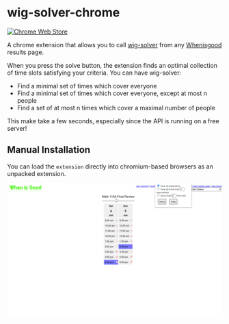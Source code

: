 # wig-solver-chrome
[![Chrome Web Store](https://img.shields.io/chrome-web-store/v/ngenolmnmkjiobmdbnikmphoaecdlcaa?label=Install&logo=googlechrome&logoColor=white&style=for-the-badge)](https://chrome.google.com/webstore/detail/wig-solver/ngenolmnmkjiobmdbnikmphoaecdlcaa)

A chrome extension that allows you to call [wig-solver](https://github.com/diracdeltafunk/wig-solver) from any [Whenisgood](https://whenisgood.net) results page.

When you press the solve button, the extension finds an optimal collection of time slots satisfying your criteria. You can have wig-solver:
* Find a minimal set of times which cover everyone
* Find a minimal set of times which cover everyone, except at most n people
* Find a set of at most n times which cover a maximal number of people

This make take a few seconds, especially since the API is running on a free server!

## Manual Installation

You can load the `extension` directly into chromium-based browsers as an unpacked extension.

![Screenshot of a Whenisgood results page, with two boxes highlighted in blue by wig solver!](ss2.png?raw=true)
